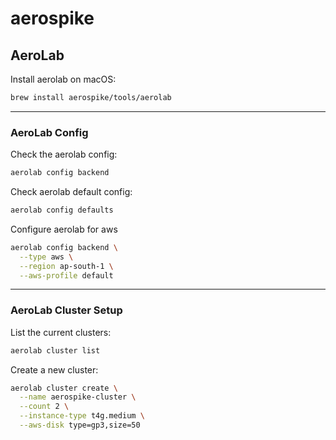 # aerospike


## AeroLab

Install aerolab on macOS:
```bash
brew install aerospike/tools/aerolab
```

---

### AeroLab Config

Check the aerolab config:
```bash
aerolab config backend
```

Check aerolab default config:
```bash
aerolab config defaults
```

Configure aerolab for aws
```bash
aerolab config backend \
  --type aws \
  --region ap-south-1 \
  --aws-profile default
```

---

### AeroLab Cluster Setup

List the current clusters:
```bash
aerolab cluster list
```

Create a new cluster:
```bash
aerolab cluster create \
  --name aerospike-cluster \
  --count 2 \
  --instance-type t4g.medium \
  --aws-disk type=gp3,size=50
```
